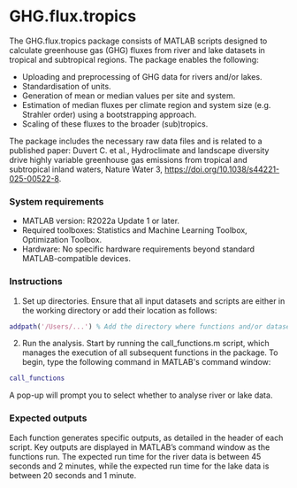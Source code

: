 # GHG.flux.tropics

The GHG.flux.tropics package consists of MATLAB scripts designed to calculate greenhouse gas (GHG) fluxes from river and lake datasets in tropical and subtropical regions. The package enables the following:
- Uploading and preprocessing of GHG data for rivers and/or lakes.
- Standardisation of units.
- Generation of mean or median values per site and system.
- Estimation of median fluxes per climate region and system size (e.g. Strahler order) using a bootstrapping approach.
- Scaling of these fluxes to the broader (sub)tropics.

The package includes the necessary raw data files and is related to a published paper: Duvert C. et al., Hydroclimate and landscape diversity drive highly variable greenhouse gas emissions from tropical and subtropical inland waters, Nature Water 3, https://doi.org/10.1038/s44221-025-00522-8.

### System requirements
- MATLAB version: R2022a Update 1 or later.
- Required toolboxes: Statistics and Machine Learning Toolbox, Optimization Toolbox.
- Hardware: No specific hardware requirements beyond standard MATLAB-compatible devices.

### Instructions
1. Set up directories. Ensure that all input datasets and scripts are either in the working directory or add their location as follows:
```MATLAB
addpath('/Users/...') % Add the directory where functions and/or datasets are stored
```
2. Run the analysis. Start by running the call_functions.m script, which manages the execution of all subsequent functions in the package. To begin, type the following command in MATLAB's command window:
```MATLAB
call_functions
```
A pop-up will prompt you to select whether to analyse river or lake data.

### Expected outputs
Each function generates specific outputs, as detailed in the header of each script. Key outputs are displayed in MATLAB’s command window as the functions run.
The expected run time for the river data is between 45 seconds and 2 minutes, while the expected run time for the lake data is between 20 seconds and 1 minute.
